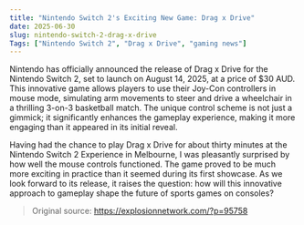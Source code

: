 ```yaml
---
title: "Nintendo Switch 2's Exciting New Game: Drag x Drive"
date: 2025-06-30
slug: nintendo-switch-2-drag-x-drive
Tags: ["Nintendo Switch 2", "Drag x Drive", "gaming news"]
---
```

Nintendo has officially announced the release of Drag x Drive for the Nintendo Switch 2, set to launch on August 14, 2025, at a price of $30 AUD. This innovative game allows players to use their Joy-Con controllers in mouse mode, simulating arm movements to steer and drive a wheelchair in a thrilling 3-on-3 basketball match. The unique control scheme is not just a gimmick; it significantly enhances the gameplay experience, making it more engaging than it appeared in its initial reveal.

Having had the chance to play Drag x Drive for about thirty minutes at the Nintendo Switch 2 Experience in Melbourne, I was pleasantly surprised by how well the mouse controls functioned. The game proved to be much more exciting in practice than it seemed during its first showcase. As we look forward to its release, it raises the question: how will this innovative approach to gameplay shape the future of sports games on consoles?

> Original source: https://explosionnetwork.com/?p=95758